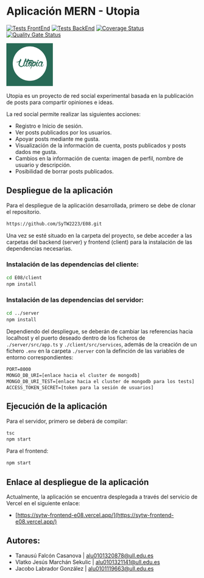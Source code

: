 # Aplicación MERN - Utopia 
[![Tests FrontEnd](https://github.com/SyTW2223/E08/actions/workflows/frontTests.yml/badge.svg)](https://github.com/SyTW2223/E08/actions/workflows/frontTests.yml)
[![Tests BackEnd](https://github.com/SyTW2223/E08/actions/workflows/backTest.yml/badge.svg)](https://github.com/SyTW2223/E08/actions/workflows/backTest.yml)
[![Coverage Status](https://coveralls.io/repos/github/SyTW2223/E08/badge.svg?branch=main)](https://coveralls.io/github/SyTW2223/E08?branch=main)
[![Quality Gate Status](https://sonarcloud.io/api/project_badges/measure?project=SyTW2223_E08&metric=alert_status)](https://sonarcloud.io/summary/new_code?id=SyTW2223_E08)

![Utopia Icon](./client/public/logo192.png "Utopia Logo")

Utopia es un proyecto de red social experimental basada en la publicación de posts para compartir opiniones e ideas.

La red social permite realizar las siguientes acciones:
- Registro e Inicio de sesión.
- Ver posts publicados por los usuarios.
- Apoyar posts mediante me gusta.
- Visualización de la información de cuenta, posts publicados y posts dados me gusta.
- Cambios en la información de cuenta: imagen de perfil, nombre de usuario y descripción.
- Posibilidad de borrar posts publicados.

## Despliegue de la aplicación
Para el despliegue de la aplicación desarrollada, primero se debe de clonar el repositorio.

```bash
https://github.com/SyTW2223/E08.git
```
Una vez se esté situado en la carpeta del proyecto, se debe acceder a las carpetas del backend (server) y frontend (client) para la instalación de las dependencias necesarias.

### Instalación de las dependencias del cliente:
```bash
cd E08/client
npm install
```
### Instalación de las dependencias del servidor:
```bash
cd ../server
npm install
```
Dependiendo del despliegue, se deberán de cambiar las referencias hacia localhost y el puerto deseado dentro de los ficheros de `./server/src/app.ts` y `./client/src/services`, además de la creación de un fichero `.env` en la carpeta `./server` con la definción de las variables de entorno correspondientes:
```
PORT=8000
MONGO_DB_URI=[enlace hacia el cluster de mongodb]
MONGO_DB_URI_TEST=[enlace hacia el cluster de mongodb para los tests]
ACCESS_TOKEN_SECRET=[token para la sesión de usuarios] 
```

## Ejecución de la aplicación
Para el servidor, primero se deberá de compilar:
```bash
tsc
npm start
```

Para el frontend:
```bash
npm start
```
## Enlace al despliegue de la aplicación
Actualmente, la aplicación se encuentra desplegada a través del servicio de Vercel en el siguiente enlace: 
* [https://sytw-frontend-e08.vercel.app/](https://sytw-frontend-e08.vercel.app/)
## Autores:
* Tanausú Falcón Casanova | alu0101320878@ull.edu.es
* Vlatko Jesús Marchán Sekulic | alu0101321141@ull.edu.es
* Jacobo Labrador González | alu0101119663@ull.edu.es

